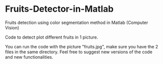 # Fruits-Detector-in-Matlab
Fruits detection using color segmentation method in Matlab (Computer Vision)

Code to detect plot different fruits in 1 picture.

You can run the code with the picture "fruits.jpg", make sure you have the 2 files in the same directory. Feel free to suggest new versions of the code and new functionalities.
